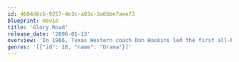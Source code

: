 ```yaml
---
id: 4604d6cb-9257-4e3c-a03c-3a6bbe7aee73
blueprint: movie
title: 'Glory Road'
release_date: '2006-01-13'
overview: 'In 1966, Texas Western coach Don Haskins led the first all-black starting line-up for a college basketball team to the NCAA national championship.'
genres: '[{"id": 18, "name": "Drama"}]'
---
```

